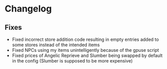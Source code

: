 
# Changelog

## Fixes

- Fixed incorrect store addition code resulting in empty entries added to some stores instead of the intended items
- Fixed NPCs using my items unintelligently because of the gpuse script
- Fixed prices of Angelic Reprieve and Slumber being swapped by default in the config (Slumber is supposed to be more expensive)
